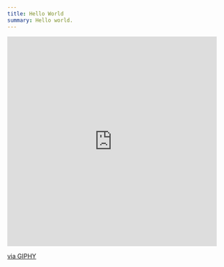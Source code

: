 ```yaml
---
title: Hello World
summary: Hello world.
---
```


<iframe src="https://giphy.com/embed/Cmr1OMJ2FN0B2" width="480" height="480" frameBorder="0" class="giphy-embed" allowFullScreen></iframe><p><a href="https://giphy.com/gifs/hello-Cmr1OMJ2FN0B2">via GIPHY</a></p>

